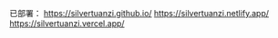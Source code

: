 已部署：
https://silvertuanzi.github.io/
https://silvertuanzi.netlify.app/
https://silvertuanzi.vercel.app/
